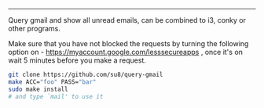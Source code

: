 
---

Query gmail and show all unread emails, can be combined to i3, conky or other programs.

Make sure that you have not blocked the requests by turning the following option on - https://myaccount.google.com/lesssecureapps , once it's on wait 5 minutes before you make a request.

```bash
git clone https://github.com/su8/query-gmail
make ACC="foo" PASS="bar"
sudo make install
# and type `mail' to use it
```
